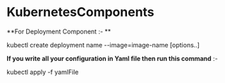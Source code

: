 # KubernetesComponents

**For Deployment Component :- **

kubectl create deployment name --image=image-name [options..]

**If you write all your configuration in Yaml file then run this command** :- 

kubectl apply -f yamlFile

